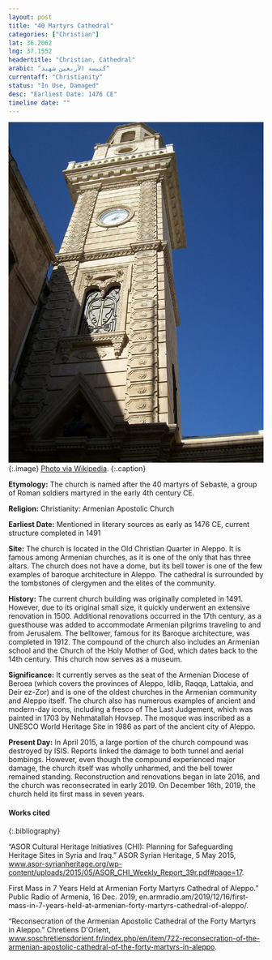 ```yaml
---
layout: post
title: "40 Martyrs Cathedral"
categories: ["Christian"]
lat: 36.2062
lng: 37.1552
headertitle: "Christian, Cathedral"
arabic: "كنيسة الأربعين شهيد"
currentaff: "Christianity"
status: "In Use, Damaged"
desc: "Earliest Date: 1476 CE"
timeline date: ""
---
```

![40 Martyrs Cathedral](images/forty.jpeg)
   {:.image}
[Photo via Wikipedia](https://en.wikipedia.org/wiki/Forty_Martyrs_Cathedral#/media/File:Forty_Martyrs_Cathedral_of_Aleppo,_the_belfry.jpg).
   {:.caption}

**Etymology:** The church is named after the 40 martyrs of Sebaste, a group of Roman soldiers martyred in the early 4th century CE. 

**Religion:** Christianity: Armenian Apostolic Church 

**Earliest Date:** Mentioned in literary sources as early as 1476 CE, current structure completed in 1491

**Site:** The church is located in the Old Christian Quarter in Aleppo. It is famous among Armenian churches, as it is one of the only that has three altars. The church does not have a dome, but its bell tower is one of the few examples of baroque architecture in Aleppo. The cathedral is surrounded by the tombstones of clergymen and the elites of the community.

**History:** The current church building was originally completed in 1491. However, due to its original small size, it quickly underwent an extensive renovation in 1500. Additional renovations occurred in the 17th century, as a guesthouse was added to accommodate Armenian pilgrims traveling to and from Jerusalem. The belltower, famous for its Baroque architecture, was completed in 1912. The compound of the church also includes an Armenian school and the Church of the Holy Mother of God, which dates back to the 14th century. This church now serves as a museum. 

**Significance:** It currently serves as the seat of the Armenian Diocese of Beroea (which covers the provinces of Aleppo, Idlib, Raqqa, Lattakia, and Deir ez-Zor) and is one of the oldest churches in the Armenian community and Aleppo itself. The church also has numerous examples of ancient and modern-day icons, including a fresco of The Last Judgement, which was painted in 1703 by Nehmatallah Hovsep. The mosque was inscribed as a UNESCO World Heritage Site in 1986 as part of the ancient city of Aleppo.

**Present Day:** In April 2015, a large portion of the church compound was destroyed by ISIS. Reports linked the damage to both tunnel and aerial bombings. However, even though the compound experienced major damage, the church itself was wholly unharmed, and the bell tower remained standing. Reconstruction and renovations began in late 2016, and the church was reconsecrated in early 2019. On December 16th, 2019, the church held its first mass in seven years. 

#### Works cited

{:.bibliography}

“ASOR Cultural Heritage Initiatives (CHI): Planning for Safeguarding Heritage Sites in Syria and Iraq.” ASOR Syrian Heritage, 5 May 2015, www.asor-syrianheritage.org/wp-content/uploads/2015/05/ASOR_CHI_Weekly_Report_39r.pdf#page=17. 

First Mass in 7 Years Held at Armenian Forty Martyrs Cathedral of Aleppo.” Public Radio of Armenia, 16 Dec. 2019, en.armradio.am/2019/12/16/first-mass-in-7-years-held-at-armenian-forty-martyrs-cathedral-of-aleppo/.

“Reconsecration of the Armenian Apostolic Cathedral of the Forty Martyrs in Aleppo.” Chretiens D'Orient, www.soschretiensdorient.fr/index.php/en/item/722-reconsecration-of-the-armenian-apostolic-cathedral-of-the-forty-martyrs-in-aleppo.

